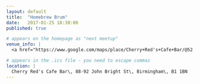 ```yaml
---
layout: default
title:  "Homebrew Brum"
date:   2017-01-25 18:30:00
published: true

# appears on the homepage as "next meetup"
venue_info: |
  <a href="https://www.google.com/maps/place/Cherry+Red's+Cafe+Bar/@52.476822,-1.901692,17z/data=!4m5!3m4!1s0x0:0x58d505a04a9abddd!8m2!3d52.4770684!4d-1.901202?hl=en">Cherry Red's Cafe Bar</a> in The Map Room (88-92 John Bright St, Birmingham)

# appears in the .ics file - you need to escape commas
location: |
  Cherry Red's Cafe Bar\, 88-92 John Bright St\, Birmingham\, B1 1BN
---
```

